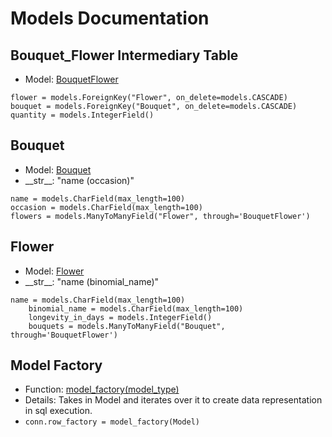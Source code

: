 # Models Documentation

## Bouquet_Flower **Intermediary Table**
- Model: [BouquetFlower](../../bouquetapp/models/bouquet_flower.py)
```
flower = models.ForeignKey("Flower", on_delete=models.CASCADE)
bouquet = models.ForeignKey("Bouquet", on_delete=models.CASCADE)
quantity = models.IntegerField()
```

## Bouquet
- Model: [Bouquet](../../bouquetapp/models/bouquet.py)
- \_\_str\_\_: "name (occasion)"
```
name = models.CharField(max_length=100)
occasion = models.CharField(max_length=100)
flowers = models.ManyToManyField("Flower", through='BouquetFlower')
```

## Flower
- Model: [Flower](../../bouquetapp/models/flower.py)
- \_\_str\_\_: "name (binomial_name)"
```
name = models.CharField(max_length=100)
    binomial_name = models.CharField(max_length=100)
    longevity_in_days = models.IntegerField()
    bouquets = models.ManyToManyField("Bouquet", through='BouquetFlower')
```

## Model Factory
- Function: [model_factory(model_type)](../../bouquetapp/models/model_factory.py)
- Details: Takes in Model and iterates over it to create data representation in sql execution. 
- `conn.row_factory = model_factory(Model)`